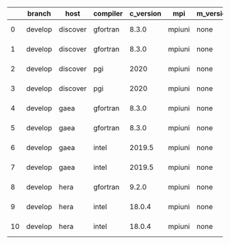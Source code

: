 |    | branch   | host     | compiler   | c_version   | mpi    | m_version   | o_g   | os     | build   |   u_pass |   u_fail |   s_pass |   s_fail |   e_pass |   e_fail |   nuopc_pass |   nuopc_fail | netcdf_c   | netcdf_f   | artifacts_hash                                                                                                 | modified                   |
|----|----------|----------|------------|-------------|--------|-------------|-------|--------|---------|----------|----------|----------|----------|----------|----------|--------------|--------------|------------|------------|----------------------------------------------------------------------------------------------------------------|----------------------------|
|  0 | develop  | discover | gfortran   | 8.3.0       | mpiuni | none        | O     | Linux  | Fail    |     7550 |        0 |        8 |        0 |       43 |        0 |            0 |           50 | unknown    | unknown    | [artifacts](https://github.com/esmf-org/esmf-test-artifacts-new/tree/a34841299316c44b4d60d8753d8af3d62623b02c) | 2022-03-02 23:41:14.839109 |
|  1 | develop  | discover | gfortran   | 8.3.0       | mpiuni | none        | g     | Linux  | Fail    |    12174 |        0 |        8 |        0 |       43 |        0 |            0 |           50 | unknown    | unknown    | [artifacts](https://github.com/esmf-org/esmf-test-artifacts-new/tree/fde6157b625cf8e7774b8b3ce4970c57e378f8ee) | 2022-03-02 23:41:14.839109 |
|  2 | develop  | discover | pgi        | 2020        | mpiuni | none        | O     | Linux  | Fail    |     6928 |      622 |        6 |        2 |       40 |        3 |            0 |           50 | unknown    | unknown    | [artifacts](https://github.com/esmf-org/esmf-test-artifacts-new/tree/2e043701886ed228b0cea100cf6525d2b719cc20) | 2022-03-02 23:41:14.839109 |
|  3 | develop  | discover | pgi        | 2020        | mpiuni | none        | g     | Linux  | Fail    |     9788 |      494 |        4 |        4 |       40 |        3 |            0 |           50 | unknown    | unknown    | [artifacts](https://github.com/esmf-org/esmf-test-artifacts-new/tree/9d7b7f3de8fb79bb664ea5bc9a151ad6ded59103) | 2022-03-02 23:41:14.839109 |
|  4 | develop  | gaea     | gfortran   | 8.3.0       | mpiuni | none        | O     | Unicos | Fail    |     7550 |        0 |        8 |        0 |       43 |        0 |            0 |           50 | unknown    | unknown    | [artifacts](https://github.com/esmf-org/esmf-test-artifacts-new/tree/4558d51c9921c1d77028bce6c67b9e3db9c8ac33) | 2022-03-02 23:44:55.365674 |
|  5 | develop  | gaea     | gfortran   | 8.3.0       | mpiuni | none        | g     | Unicos | Fail    |    12174 |        0 |        8 |        0 |       43 |        0 |            0 |           50 | unknown    | unknown    | [artifacts](https://github.com/esmf-org/esmf-test-artifacts-new/tree/95bd483ab113473a360ed7e19dd9b770b354dce8) | 2022-03-02 23:44:55.365674 |
|  6 | develop  | gaea     | intel      | 2019.5      | mpiuni | none        | O     | Unicos | Fail    |    10395 |     -113 |        8 |        0 |       43 |        0 |            0 |           50 | unknown    | unknown    | [artifacts](https://github.com/esmf-org/esmf-test-artifacts-new/tree/41805c6eb027212a88b9787868a00ce867ddff81) | 2022-03-02 23:44:55.365674 |
|  7 | develop  | gaea     | intel      | 2019.5      | mpiuni | none        | g     | Unicos | Fail    |    10395 |     -113 |        8 |        0 |       43 |        0 |            0 |           50 | unknown    | unknown    | [artifacts](https://github.com/esmf-org/esmf-test-artifacts-new/tree/9343424622f466eb58a6d590b2b8cb7d87bd2d2f) | 2022-03-02 23:44:55.365674 |
|  8 | develop  | hera     | gfortran   | 9.2.0       | mpiuni | none        | O     | Linux  | Fail    |     7550 |        0 |        8 |        0 |       43 |        0 |            0 |           50 | unknown    | unknown    | [artifacts](https://github.com/esmf-org/esmf-test-artifacts-new/tree/5833692230e45acd7e06a89979dc265f914da03c) | 2022-03-02 23:49:32.803964 |
|  9 | develop  | hera     | intel      | 18.0.4      | mpiuni | none        | O     | Linux  | Fail    |     7550 |        0 |        8 |        0 |       43 |        0 |            0 |           50 | unknown    | unknown    | [artifacts](https://github.com/esmf-org/esmf-test-artifacts-new/tree/2be439fb4483324b27144b8fff51cde57a187a73) | 2022-03-02 23:49:32.803964 |
| 10 | develop  | hera     | intel      | 18.0.4      | mpiuni | none        | g     | Linux  | Fail    |    12174 |        0 |        8 |        0 |       43 |        0 |            0 |           50 | unknown    | unknown    | [artifacts](https://github.com/esmf-org/esmf-test-artifacts-new/tree/8fe3e88d667f6e6589184fbbaa2cc5c8027b76f0) | 2022-03-02 23:49:32.803964 |
